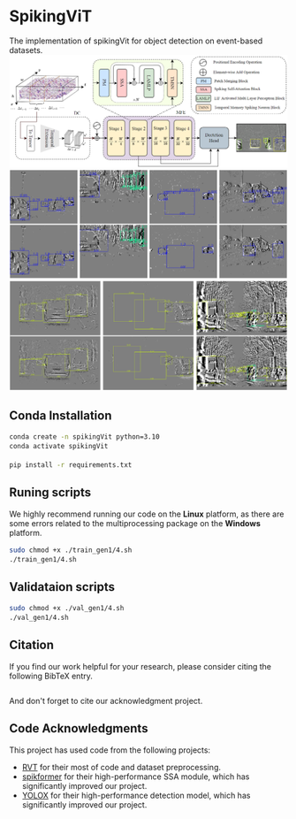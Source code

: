 # SpikingViT
The implementation of spikingVit for object detection on event-based datasets.
![1703716888213](figs/293152151-c68aa765-f58f-4434-8121-564dfd702b18.png)
![1703718305802](figs/293155252-0d45bd1f-7788-4054-ac08-474e4641fcf7.png)
![1703718363225](figs/293155375-68793247-f2b3-4145-86a4-b08fc4671fcc.png)


## Conda Installation
```bash
conda create -n spikingVit python=3.10
conda activate spikingVit

pip install -r requirements.txt
```

## Runing scripts
We highly recommend running our code on the **Linux** platform, as there are some errors related to the multiprocessing package on the **Windows** platform.
```bash
sudo chmod +x ./train_gen1/4.sh
./train_gen1/4.sh
```

## Validataion scripts
```bash
sudo chmod +x ./val_gen1/4.sh
./val_gen1/4.sh
```

## Citation
If you find our work helpful for your research, please consider citing the following BibTeX entry.
```Tex

```
And don't forget to cite our acknowledgment project.

## Code Acknowledgments
This project has used code from the following projects:
- [RVT](https://github.com/uzh-rpg/RVT) for their most of code and dataset preprocessing.
- [spikformer](https://github.com/ZK-Zhou/spikformer) for their high-performance SSA module, which has significantly improved our project.
- [YOLOX](https://github.com/Megvii-BaseDetection/YOLOX) for their high-performance detection model, which has significantly improved our project.
